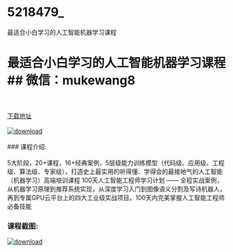 # 5218479_
最适合小白学习的人工智能机器学习课程
# 最适合小白学习的人工智能机器学习课程## 微信：mukewang8
<br/></br>[下载地址](http://www.36tz.cn/article/5218479 "下载地址")
<br/></br>[![download](http://36tz.cn/muke_img/2021_02_1-55-300x130.png "下载地址")](http://www.36tz.cn/article/5218479 "下载地址")
<br/></br>### 课程介绍:<br/></br>5大阶段，20+课程，16+经典案例，5层级能力训练模型（代码级、应用级、工程级、算法级、专家级），打造史上最实用的听得懂、学得会的最接地气的人工智能（机器学习）高端培训课程
100天人工智能工程师学习计划 —— 全程实战案例，从机器学习原理到推荐系统实现，从深度学习入门到图像语义分割及写诗机器人，再到专属GPU云平台上的四大工业级实战项目。100天内完美掌握人工智能工程师必备技能

### 课程截图:
[![download](http://36tz.cn/muke_img/2021_02_2-59.png "下载地址")](http://www.36tz.cn/article/5218479 "下载地址")

